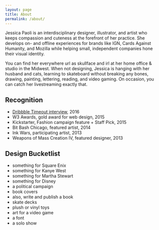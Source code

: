 ```yaml
---
layout: page
title: About
permalink: /about/
---
```


Jessica Paoli is an interdisciplinary designer, illustrator, and artist who keeps compassion and cuteness at the forefront of her practice. She develops on- and offline experiences for brands like IGN, Cards Against Humanity, and Mozilla while helping small, independent companies hone their visual identity.

You can find her everywhere url as skullface and irl at her home office & studio in the Midwest. When not designing, Jessica is hanging with her husband and cats, learning to skateboard without breaking any bones, drawing, painting, lettering, reading, and video gaming. On occasion, you can catch her livestreaming exactly that.

## Recognition
- [Dribbble Timeout interview](https://dribbble.com/stories/2016/07/06/timeout-jessica-paoli), 2016
- W3 Awards, gold award for web design, 2015
- Kickstarter, Fashion campaign feature + Staff Pick, 2015
- Bit Bash Chicago, featured artist, 2014
- Ink Wars, participating artist, 2013
- Weapons of Mass Creation IV, featured designer, 2013

## Design Bucketlist
- something for Square Enix
- something for Kanye West
- something for Martha Stewart
- something for Disney
- a political campaign
- book covers
- also, write and publish a book
- skate decks
- plush or vinyl toys
- art for a video game
- a font
- a solo show